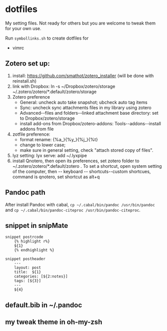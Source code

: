 dotfiles
========
My setting files. Not ready for others but you are welcome to tweak them for your own use.

Run `symbollinks.sh` to create dotfiles for 

- vimrc

## Zotero set up: 

1. install: https://github.com/smathot/zotero_installer (will be done with reinstall.sh)
2. link with Dropbox:   ln -s ~/Dropbox/zotero/storage ~/.zotero/zotero/*.default/zotero/storage
3. Zotero preference
	- General: uncheck auto take snapshot; ubcheck auto tag items  
	- Sync: uncheck sync attachments files in my library using zotero  
	- Advanced--files and folders--linked attachment base directory: set to Dropbox/zotero/storage
	- install add-ons from Dropbox/zotero-addons: Tools--addons--install addons from file
4. zotfile preference:
	- format rename: {%a_}{%y_}{%j_}{%t}  
	- change to lower case;
	- make sure in general setting, check "attach stored copy of files".
5. lyz setting: lyx serve: add ~/.lyxpipe  
6. install Qnotero, then open its preferences, set zotero folder to ~/.zotero/zotero/*.default/zotero . To set a shortcut, open system setting of the computer, then -- keyboard -- shortcuts--custom shortcues, command is qnotero, set shortcut as alt+q

## Pandoc path
After install Pandoc with cabal, `cp ~/.cabal/bin/pandoc /usr/bin/pandoc` and `cp ~/.cabal/bin/pandoc-citeproc /usr/bin/pandoc-citeproc`.

## snippet in snipMate

	snippet postrcode
		{% highlight r%}
		${1}
		{% endhighlight %}

	snippet postheader
		---
		layout: post
		title:  ${1}
		categories: [${2:notes}]
		tags: [${3}]
		---
		${4}

## default.bib in ~/.pandoc

## my tweak theme in oh-my-zsh



